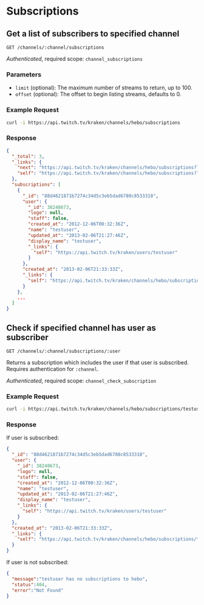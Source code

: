 # Subscriptions

## Get a list of subscribers to specified channel

`GET /channels/:channel/subscriptions`

_Authenticated_, required scope: `channel_subscriptions`

### Parameters

- `limit` (optional): The maximum number of streams to return, up to 100.
- `offset` (optional): The offset to begin listing streams, defaults to 0.

### Example Request

```bash
curl -i https://api.twitch.tv/kraken/channels/hebo/subscriptions
```

### Response

```json
{
  "_total": 3,
  "_links": {
    "next": "https://api.twitch.tv/kraken/channels/hebo/subscriptions?limit=25&offset=25",
    "self": "https://api.twitch.tv/kraken/channels/hebo/subscriptions?limit=25&offset=0"
  },
  "subscriptions": [
    {
      "_id": "88d4621871b7274c34d5c3eb5dad6780c8533318",
      "user": {
        "_id": 38248673,
        "logo": null,
        "staff": false,
        "created_at": "2012-12-06T00:32:36Z",
        "name": "testuser",
        "updated_at": "2013-02-06T21:27:46Z",
        "display_name": "testuser",
        "_links": {
          "self": "https://api.twitch.tv/kraken/users/testuser"
        }
      },
      "created_at": "2013-02-06T21:33:33Z",
      "_links": {
        "self": "https://api.twitch.tv/kraken/channels/hebo/subscriptions/testuser"
      }
    },
    ...
  ]
}
```

## Check if specified channel has user as subscriber

`GET /channels/:channel/subscriptions/:user`

Returns a subscription which includes the user if that user is subscribed. Requires authentication for `:channel`.

_Authenticated_, required scope: `channel_check_subscription`

### Example Request

```bash
curl -i https://api.twitch.tv/kraken/channels/hebo/subscriptions/testuser
```

### Response

If user is subscribed:

```json
{
  "_id": "88d4621871b7274c34d5c3eb5dad6780c8533318",
  "user": {
    "_id": 38248673,
    "logo": null,
    "staff": false,
    "created_at": "2012-12-06T00:32:36Z",
    "name": "testuser",
    "updated_at": "2013-02-06T21:27:46Z",
    "display_name": "testuser",
    "_links": {
      "self": "https://api.twitch.tv/kraken/users/testuser"
    }
  },
  "created_at": "2013-02-06T21:33:33Z",
  "_links": {
    "self": "https://api.twitch.tv/kraken/channels/hebo/subscriptions/testuser"
  }
}
```

If user is not subscribed:

```json
{
  "message":"testuser has no subscriptions to hebo",
  "status":404,
  "error":"Not Found"
}
```
